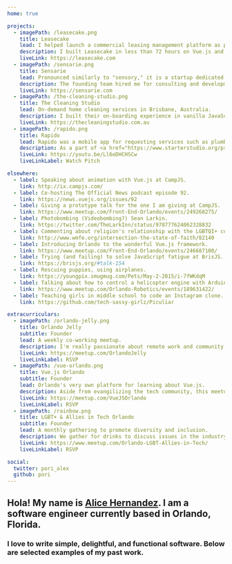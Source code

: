 ```yaml
---
home: true

projects:
  - imagePath: /leasecake.png
    title: Leasecake
    lead: I helped launch a commercial leasing management platform as part of Techstars Global Startup Weekend 2017. <a href="https://www.techstars.com/content/accelerators/techstars-global-startup-weekend-announcing-winner-global-showcase/">We won the whole planet!</a>
    description: I built Leasecake in less than 72 hours on Vue.js and Laravel. The product you see now is the same one from that fateful weekend! It has since grown under my direction as a tech lead where I was responsible for specing requirements, recruiting and managing team members on our agile methodology, and setting up infrastructure on GCP.
    liveLink: https://leasecake.com
  - imagePath: /sensarie.png
    title: Sensarie
    lead: Pronounced similarly to "sensory," it is a startup dedicated to helping you find the perfect neighborhood in Orlando, Florida.
    description: The founding team hired me for consulting and development. I ported their existing Node.js codebase to GitHub, setup an architecture based on smaller, proprietary npm packages, and proceeded with implementing major features such on-boarding from hi-fi mockups.
    liveLink: https://sensarie.com
  - imagePath: /the-cleaning-studio.png
    title: The Cleaning Studio
    lead: On-demand home cleaning services in Brisbane, Australia.
    description: I built their on-boarding experience in vanilla JavaScript and CSS, powered by a serverless backend hosted on AWS' Lambda and exposed via API Gateway. Additionally, I build their internal email notification infrastructure on SES.
    liveLink: https://thecleaningstudio.com.au
  - imagePath: /rapido.png
    title: Rapido
    lead: Rapido was a mobile app for requesting services such as plumbing, electric, and HVAC.
    description: As a part of <a href="https://www.starterstudio.org/programs/accelerators/">Starter Studio Accelerator 1.0</a>, I spent my time conducting user interviews, designing, building, and marketing. I had the pleasure of being featured on <a href="https://www.bizjournals.com/orlando/news/2015/07/29/plumbers-electricians-etc-may-get-more-customers.html" target="_blank">a few</a> <a href="http://www.orlandosentinel.com/business/technology/tech_check/os-rapido-launches-mobile-application-20150730-post.html" target="_blank">different</a> <a href="http://www.mynews13.com/fl/orlando/news/2015/8/3/rapido_app_orlando.html" target="_target">news outlets</a>. The iOS was an early adopter of the Swift programming language. The apis where powered by Express.js and PostgreSQL.
    liveLink: https://youtu.be/Ll6eDHCHSCw
    liveLinkLabel: Watch Pitch

elsewhere:
  - label: Speaking about animation with Vue.js at CampJS.
    link: http://ix.campjs.com/
  - label: Co-hosting The Official News podcast episode 92.
    link: https://news.vuejs.org/issues/92
  - label: Giving a prototype talk for the one I am giving at CampJS.
    link: https://www.meetup.com/Front-End-Orlando/events/249268275/
  - label: Photobombing (Videobombing?) Sean Larkin.
    link: https://twitter.com/TheLarkInn/status/978777624062328832
  - label: Commenting about religion's relationship with the LGBTQI+ community on a public radio show.
    link: http://www.wmfe.org/intersection-the-state-of-faith/82140
  - label: Introducing Orlando to the wonderful Vue.js framework.
    link: https://www.meetup.com/Front-End-Orlando/events/246687100/
  - label: Trying (and failing) to solve JavaScript fatigue at BrisJS.
    link: https://brisjs.org/#talk-154
  - label: Rescuing puppies, using airplanes.
    link: https://youngpix.smugmug.com/Pets/May-2-2015/i-7fWKdqM
  - label: Talking about how to control a helicopter engine with Arduino and Android.
    link: https://www.meetup.com/Orlando-Robotics/events/189631422/
  - label: Teaching girls in middle school to code an Instagram clone.
    link: https://github.com/tech-sassy-girlz/Piculiar

extracurriculars:
  - imagePath: /orlando-jelly.png
    title: Orlando Jelly
    subtitle: Founder
    lead: A weekly co-working meetup.
    description: I'm really passionate about remote work and community. Orlando Jelly was founded to bring professionals together at their own leisure. It's more about a human connection than it is work, as life should be.
    liveLink: https://meetup.com/OrlandoJelly
    liveLinkLabel: RSVP
  - imagePath: /vue-orlando.png
    title: Vue.js Orlando
    subtitle: Founder
    lead: Orlando's very own platform for learning about Vue.js.
    description: Aside from evangilizing the tech community, this meetup is dedicated to promoting diversity. We're so passionate about it, we made the logo a rainbow!
    liveLink: https://meetup.com/VueJSOrlando
    liveLinkLabel: RSVP
  - imagePath: /rainbow.png
    title: LGBT+ & Allies in Tech Orlando
    subtitle: Founder
    lead: A monthly gathering to promote diversity and inclusion.
    description: We gather for drinks to discuss issues in the industry and meet like-minded people.
    liveLink: https://www.meetup.com/Orlando-LGBT-Allies-in-Tech/
    liveLinkLabel: RSVP

social:
  twitter: pori_alex
  github: pori
---
```


## Hola! My name is [Alice Hernandez](#). I am a software engineer currently based in Orlando, Florida.

### I love to write simple, delightful, and functional software. Below are selected examples of my past work.
